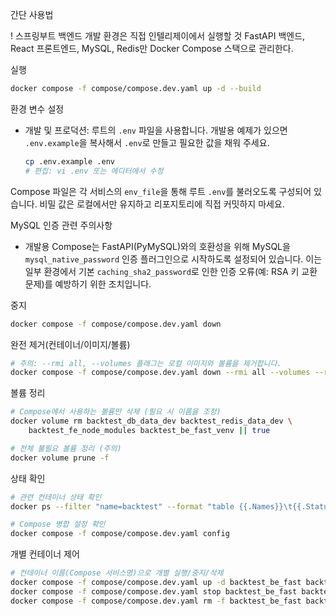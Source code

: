 간단 사용법

! 스프링부트 백엔드 개발 환경은 직접 인텔리제이에서 실행할 것
FastAPI 백엔드, React 프론트엔드, MySQL, Redis만 Docker Compose 스택으로 관리한다.

실행
```bash
docker compose -f compose/compose.dev.yaml up -d --build
```

환경 변수 설정
- 개발 및 프로덕션: 루트의 `.env` 파일을 사용합니다. 개발용 예제가 있으면 `.env.example`을 복사해서 `.env`로 만들고 필요한 값을 채워 주세요.
	```bash
	cp .env.example .env
	# 편집: vi .env 또는 에디터에서 수정
	```
Compose 파일은 각 서비스의 `env_file`을 통해 루트 `.env`를 불러오도록 구성되어 있습니다. 비밀 값은 로컬에서만 유지하고 리포지토리에 직접 커밋하지 마세요.

MySQL 인증 관련 주의사항
- 개발용 Compose는 FastAPI(PyMySQL)와의 호환성을 위해 MySQL을 `mysql_native_password` 인증 플러그인으로 시작하도록 설정되어 있습니다. 이는 일부 환경에서 기본 `caching_sha2_password`로 인한 인증 오류(예: RSA 키 교환 문제)를 예방하기 위한 조치입니다.

중지
```bash
docker compose -f compose/compose.dev.yaml down
```

완전 제거(컨테이너/이미지/볼륨)
```bash
# 주의: --rmi all, --volumes 플래그는 로컬 이미지와 볼륨을 제거합니다.
docker compose -f compose/compose.dev.yaml down --rmi all --volumes --remove-orphans
```

볼륨 정리
```bash
# Compose에서 사용하는 볼륨만 삭제 (필요 시 이름을 조정)
docker volume rm backtest_db_data_dev backtest_redis_data_dev \
	backtest_fe_node_modules backtest_be_fast_venv || true

# 전체 불필요 볼륨 정리 (주의)
docker volume prune -f
```

상태 확인
```bash
# 관련 컨테이너 상태 확인
docker ps --filter "name=backtest" --format "table {{.Names}}\t{{.Status}}"

# Compose 병합 설정 확인
docker compose -f compose/compose.dev.yaml config
```

개별 컨테이너 제어
```bash
# 컨테이너 이름(Compose 서비스명)으로 개별 실행/중지/삭제
docker compose -f compose/compose.dev.yaml up -d backtest_be_fast backtest_fe mysql
docker compose -f compose/compose.dev.yaml stop backtest_be_fast backtest_fe mysql
docker compose -f compose/compose.dev.yaml rm -f backtest_be_fast backtest_fe mysql
```